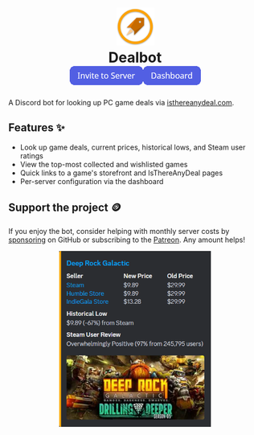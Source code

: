 <h1 align="center">
  <img src="apps/web/public/avatar.png" width="75" /><br>
  Dealbot<br>
  <a href="https://discord.com/api/oauth2/authorize?client_id=722942824999288924&permissions=274877925376&scope=bot"><img src="resources/invite_to_server.png" /></a><a href="https://dealbot.acdvs.dev/dashboard"><img src="resources/dashboard.png" /></a>
</h1>

A Discord bot for looking up PC game deals via [isthereanydeal.com][itad-link].

## Features ✨

- Look up game deals, current prices, historical lows, and Steam user ratings
- View the top-most collected and wishlisted games
- Quick links to a game's storefront and IsThereAnyDeal pages
- Per-server configuration via the dashboard

## Support the project 🪙

If you enjoy the bot, consider helping with monthly server costs by [sponsoring][sponsor-link] on GitHub or subscribing to the [Patreon][patreon-link]. Any amount helps!

<div align="center">
  <img src="apps/web/public/example.png" height="350" />
</div>

[itad-link]: https://isthereanydeal.com
[dashboard-link]: https://dealbot.acdvs.dev/dashboard
[sponsor-link]: https://github.com/sponsors/acdvs
[patreon-link]: https://patreon.com/acdvs

